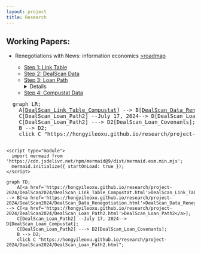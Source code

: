 ```yaml
---
layout: project
title: Research 
---
```


## Working Papers: 

-  Renegotiations with News: information economics [>roadmap](https://github.com/hongyileoxu/hongyileoxu.github.io/blob/31feac4143586de784a5b2032bfdac3b511666df/research/project-2024/DealScan2024/readme.md)

    -  [Step 1: Link Table](https://hongyileoxu.github.io/research/project-2024/DealScan2024/DealScan_Link_Table_Compustat.html)
    -  [Step 2: DealScan Data](https://hongyileoxu.github.io/research/project-2024/DealScan2024/DealScan_Data_Renegotiation.html)
    -  [Step 3: Loan Path](https://hongyileoxu.github.io/research/project-2024/DealScan2024/DealScan_Loan_Path2.html) <details>Clean the WRDS LPC DealScan Data and convert to a firm-deal-time level panel data, with links to be connected to Compustat.</details> 
    -  [Step 4: Compustat Data](https://hongyileoxu.github.io/research/project-2024/DealScan2024/DealScan_Loan_Compustat.html)
    
<!--- <details><summary>Click here for explanation</summary>Some text </details> --->

<pre class="mermaid">
  graph LR;
    A[<a href='https://hongyileoxu.github.io/research/project-2024/DealScan2024/DealScan_Link_Table_Compustat.html'>DealScan_Link_Table_Compustat</a>] --> B[<a href='https://hongyileoxu.github.io/research/project-2024/DealScan2024/DealScan_Data_Renegotiation.html'>DealScan_Data_Renegotiation</a>] --> C[<a href='https://hongyileoxu.github.io/research/project-2024/DealScan2024/DealScan_Loan_Path2.html'>DealScan_Loan_Path2</a>];
    C[DealScan_Loan_Path2] --July 17, 2024--> D[DealScan_Loan_Compustat];
    C[DealScan_Loan_Path2] ---> D2[DealScan_Loan_Covenants];
    B --> D2;
    click C "https://hongyileoxu.github.io/research/project-2024/DealScan2024/DealScan_Loan_Path2.html"; 
    </pre>
    <script type="module">
      import mermaid from 'https://cdn.jsdelivr.net/npm/mermaid@9/dist/mermaid.esm.min.mjs';
      mermaid.initialize({ startOnLoad: true });
    </script>


```mermaid
graph TD;
    A[<a href='https://hongyileoxu.github.io/research/project-2024/DealScan2024/DealScan_Link_Table_Compustat.html'>DealScan_Link_Table_Compustat</a>] --> B[<a href='https://hongyileoxu.github.io/research/project-2024/DealScan2024/DealScan_Data_Renegotiation.html'>DealScan_Data_Renegotiation</a>] --> C[<a href='https://hongyileoxu.github.io/research/project-2024/DealScan2024/DealScan_Loan_Path2.html'>DealScan_Loan_Path2</a>];
    C[DealScan_Loan_Path2] --July 17, 2024--> D[DealScan_Loan_Compustat];
    C[DealScan_Loan_Path2] ---> D2[DealScan_Loan_Covenants];
    B --> D2;
    click C "https://hongyileoxu.github.io/research/project-2024/DealScan2024/DealScan_Loan_Path2.html"; 
```
